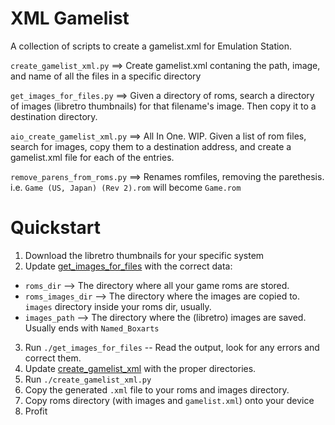 # XML Gamelist

A collection of scripts to create a gamelist.xml for Emulation Station.

`create_gamelist_xml.py` ==> Create gamelist.xml contaning the path, image, and name of all the files in a specific directory

`get_images_for_files.py` ==> Given a directory of roms, search a directory of images (libretro thumbnails) for that filename's image. Then copy it to a destination directory.

`aio_create_gamelist_xml.py` ==> All In One. WIP. Given a list of rom files, search for images, copy them to a destination address, and create a gamelist.xml file for each of the entries.

`remove_parens_from_roms.py` ==> Renames romfiles, removing the parethesis. i.e. `Game (US, Japan) (Rev 2).rom` will become `Game.rom`

# Quickstart

1. Download the libretro thumbnails for your specific system
2. Update [get_images_for_files](get_images_for_files.py) with the correct data:
  * `roms_dir` --> The directory where all your game roms are stored.
  * `roms_images_dir` --> The directory where the images are copied to. `images` directory inside your roms dir, usually.
  * `images_path` --> The directory where the (libretro) images are saved. Usually ends with `Named_Boxarts`
3. Run `./get_images_for_files` -- Read the output, look for any errors and correct them.
4. Update [create_gamelist_xml](create_gamelist_xml.py) with the proper directories.
5. Run `./create_gamelist_xml.py`
6. Copy the generated `.xml` file to your roms and images directory. 
7. Copy roms directory (with images and `gamelist.xml`) onto your device
8. Profit
